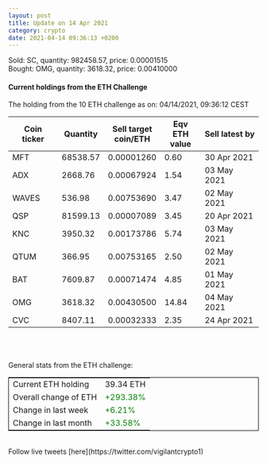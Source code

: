```yaml
---
layout: post
title: Update on 14 Apr 2021
category: crypto
date: 2021-04-14 09:36:13 +0200
---
```

<!-- Global site tag (gtag.js) - Google Analytics -->
<script async src="https://www.googletagmanager.com/gtag/js?id=UA-103831149-5"></script>
<script>
  window.dataLayer = window.dataLayer || [];
  function gtag(){dataLayer.push(arguments);}
  gtag('js', new Date());

  gtag('config', 'UA-103831149-5');
</script>
Sold: SC, quantity:    982458.57, price:   0.00001515<br>Bought: OMG, quantity:      3618.32, price:   0.00410000<br>

#### Current holdings from the ETH Challenge

The holding from the 10 ETH challenge as on: 04/14/2021, 09:36:12 CEST

|Coin ticker|Quantity|Sell target<br>coin/ETH|Eqv ETH<br>value|Sell latest by|
|-----------|--------|-----------|-----------|--------------|
MFT|68538.57|  0.00001260|0.60|30 Apr 2021|
ADX|2668.76|  0.00067924|1.54|03 May 2021|
WAVES|536.98|  0.00753690|3.47|02 May 2021|
QSP|81599.13|  0.00007089|3.45|20 Apr 2021|
KNC|3950.32|  0.00173786|5.74|03 May 2021|
QTUM|366.95|  0.00753165|2.50|02 May 2021|
BAT|7609.87|  0.00071474|4.85|01 May 2021|
OMG|3618.32|  0.00430500|14.84|04 May 2021|
CVC|8407.11|  0.00032333|2.35|24 Apr 2021|

<br>
<br>
<br>
General stats from the ETH challenge:

<table style="border:1px solid black;margin-left:auto;margin-right:auto;">
	<tbody>
	<tr>
		<td>Current ETH holding</td>
		<td>     39.34 ETH</td>
	</tr>
	<tr>
		<td>Overall change of ETH</td>
		<td><font color="green">+293.38%</font></td>
	</tr>
	<tr>
		<td>Change in last week</td>
		<td><font color="green">+6.21%</font></td>
	</tr>
	<tr>
		<td>Change in last month</td>
		<td><font color="green">+33.58%</font></td>
	</tr>
	</tbody>
</table>

<br>
Follow live tweets [here](https://twitter.com/vigilantcrypto1)
<br>
<br>